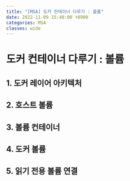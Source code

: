 ```yaml
---
title: "[MSA] 도커 컨테이너 다루기 : 볼륨"
date: 2022-11-09 15:40:00 +0900
categories: MSA
classes: wide
---
```


# 도커 컨테이너 다루기 : 볼륨

## 1. 도커 레이어 아키텍처

## 2. 호스트 볼륨

## 3. 볼륨 컨테이너

## 4. 도커 볼륨

## 5. 읽기 전용 볼륨 연결